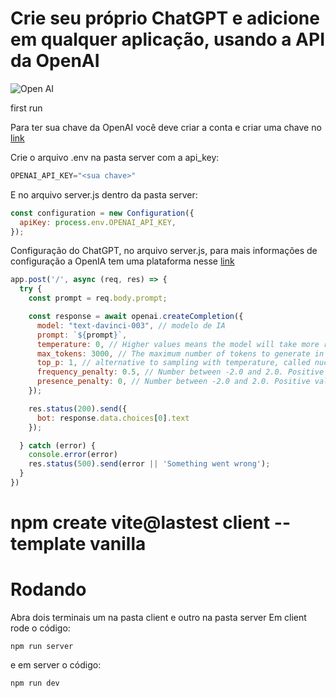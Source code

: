 # Crie seu próprio ChatGPT e adicione em qualquer aplicação, usando a API da OpenAI 
![Open AI](https://i.ibb.co/LS4DRhb/image-257.png)


first run 

Para ter sua chave da OpenAI você deve criar a conta e criar uma chave no [link](https://platform.openai.com/account/api-keys)

Crie o arquivo .env na pasta server com a api_key:
```jsx
OPENAI_API_KEY="<sua chave>"
```
E no arquivo server.js dentro da pasta server: 

```jsx
const configuration = new Configuration({
  apiKey: process.env.OPENAI_API_KEY,
});
```


Configuração do ChatGPT, no arquivo server.js, para mais informações de configuração a OpenIA tem uma plataforma nesse [link](https://platform.openai.com/playground)

```jsx
app.post('/', async (req, res) => {
  try {
    const prompt = req.body.prompt;

    const response = await openai.createCompletion({
      model: "text-davinci-003", // modelo de IA 
      prompt: `${prompt}`,
      temperature: 0, // Higher values means the model will take more risks.
      max_tokens: 3000, // The maximum number of tokens to generate in the completion. Most models have a context length of 2048 tokens (except for the newest models, which support 4096).
      top_p: 1, // alternative to sampling with temperature, called nucleus sampling
      frequency_penalty: 0.5, // Number between -2.0 and 2.0. Positive values penalize new tokens based on their existing frequency in the text so far, decreasing the model's likelihood to repeat the same line verbatim.
      presence_penalty: 0, // Number between -2.0 and 2.0. Positive values penalize new tokens based on whether they appear in the text so far, increasing the model's likelihood to talk about new topics.
    });

    res.status(200).send({
      bot: response.data.choices[0].text
    });

  } catch (error) {
    console.error(error)
    res.status(500).send(error || 'Something went wrong');
  }
})
```


# npm create vite@lastest client --template vanilla
# Rodando 
Abra dois terminais um na pasta client e outro na pasta server
Em client rode o código:

```shell
npm run server
```
e em server o código:

```shell
npm run dev
```

